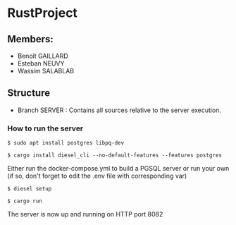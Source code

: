 # RustProject


## Members:

- Benoît GAILLARD
- Esteban NEUVY
- Wassim SALABLAB


## Structure

- Branch SERVER : Contains all sources relative to the server execution.

### How to run the server

```
$ sudo apt install postgres libpq-dev

$ cargo install diesel_cli --no-default-features --features postgres
```

Either run the docker-compose.yml to build a PGSQL server or run your own (if so, don't forget to edit the .env file with corresponding var)

```
$ diesel setup

$ cargo run
```

The server is now up and running on HTTP port 8082

